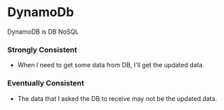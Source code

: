 # DynamoDb


DynamoDB is DB NoSQL


### Strongly Consistent
* When I need to get some data from DB, I'll get the updated data.

### Eventually Consistent
* The data that I asked the DB to receive may not be the updated data.